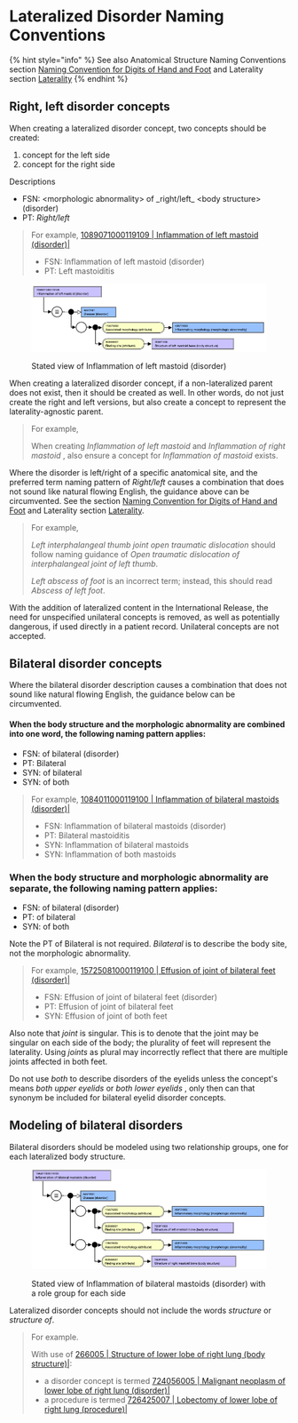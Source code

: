 # Lateralized Disorder Naming Conventions

{% hint style="info" %}
See also Anatomical Structure Naming Conventions section [Naming Convention for Digits of Hand and Foot](../../body-structure/index/naming-convention-for-digits-of-hand-and-foot.md) and Laterality section [Laterality](../../body-structure/anatomical-concept-model/laterality.md)
{% endhint %}

## Right, left disorder concepts

When creating a lateralized disorder concept, two concepts should be created:

1. concept for the left side
2. concept for the right side

Descriptions

* FSN: \<morphologic abnormality> of \_right/left\_ \<body structure> (disorder)
* PT: _Right/left_

> For example, [1089071000119109 | Inflammation of left mastoid (disorder)|](http://snomed.info/id/1089071000119109)
>
> * FSN: Inflammation of left mastoid (disorder)
> * PT: Left mastoiditis

<figure><img src="../../../../../.gitbook/assets/image (5) (1) (1) (1).png" alt=""><figcaption><p>Stated view of Inflammation of left mastoid (disorder)</p></figcaption></figure>

When creating a lateralized disorder concept, if a non-lateralized parent does not exist, then it should be created as well. In other words, do not just create the right and left versions, but also create a concept to represent the laterality-agnostic parent.

> For example,
>
> When creating _Inflammation of left mastoid_ and _Inflammation of right mastoid_ , also ensure a concept for _Inflammation of mastoid_ exists.

Where the disorder is left/right of a specific anatomical site, and the preferred term naming pattern of _Right/left_ causes a combination that does not sound like natural flowing English, the guidance above can be circumvented. See the section [Naming Convention for Digits of Hand and Foot](../../../../../authoring/clinical-finding-and-disorder/Naming-Convention-for-Digits-of-Hand-and-Foot_174690334.html) and Laterality section [Laterality](../../../../../authoring/clinical-finding-and-disorder/Laterality_174690325.html).

> For example,
>
> _Left interphalangeal thumb joint open traumatic dislocation_ should follow naming guidance of _Open traumatic dislocation of interphalangeal joint of left thumb_.
>
> _Left abscess of foot_ is an incorrect term; instead, this should read _Abscess of left foot_.

With the addition of lateralized content in the International Release, the need for unspecified unilateral concepts is removed, as well as potentially dangerous, if used directly in a patient record. Unilateral concepts are not accepted.

## Bilateral disorder concepts

Where the bilateral disorder description causes a combination that does not sound like natural flowing English, the guidance below can be circumvented.

#### When the body structure and the morphologic abnormality are combined into one word, the following naming pattern applies:

* FSN: of bilateral (disorder)
* PT: Bilateral
* SYN: of bilateral
* SYN: of both

> For example, [1084011000119100 | Inflammation of bilateral mastoids (disorder)|](http://snomed.info/id/1084011000119100)
>
> * FSN: Inflammation of bilateral mastoids (disorder)
> * PT: Bilateral mastoiditis
> * SYN: Inflammation of bilateral mastoids
> * SYN: Inflammation of both mastoids

### When the body structure and morphologic abnormality are separate, the following naming pattern applies:

* FSN: of bilateral (disorder)
* PT: of bilateral
* SYN: of both

Note the PT of Bilateral is not required. _Bilateral_ is to describe the body site, not the morphologic abnormality.

> For example, [15725081000119100 | Effusion of joint of bilateral feet (disorder)|](http://snomed.info/id/15725081000119100)
>
> * FSN: Effusion of joint of bilateral feet (disorder)
> * PT: Effusion of joint of bilateral feet
> * SYN: Effusion of joint of both feet

Also note that _joint_ is singular. This is to denote that the joint may be singular on each side of the body; the plurality of feet will represent the laterality. Using _joints_ as plural may incorrectly reflect that there are multiple joints affected in both feet.

Do not use _both_ to describe disorders of the eyelids unless the concept's means _both upper eyelids_ or _both lower eyelids_ , only then can that synonym be included for bilateral eyelid disorder concepts.

## Modeling of bilateral disorders

Bilateral disorders should be modeled using two relationship groups, one for each lateralized body structure.

<figure><img src="../../../../../.gitbook/assets/image (7) (1) (1) (1).png" alt=""><figcaption><p>Stated view of Inflammation of bilateral mastoids (disorder) with a role group for each side</p></figcaption></figure>

Lateralized disorder concepts should not include the words _structure_ or _structure of_.

> For example.
>
> With use of [266005 | Structure of lower lobe of right lung (body structure)|](http://snomed.info/id/266005):
>
> * a disorder concept is termed [724056005 | Malignant neoplasm of lower lobe of right lung (disorder)|](http://snomed.info/id/724056005)
> * a procedure is termed [726425007 | Lobectomy of lower lobe of right lung (procedure)|](http://snomed.info/id/726425007)
